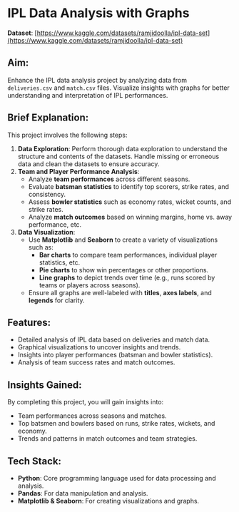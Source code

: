 # IPL Data Analysis with Graphs

**Dataset**: [https://www.kaggle.com/datasets/ramjidoolla/ipl-data-set](https://www.kaggle.com/datasets/ramjidoolla/ipl-data-set)

## Aim:
Enhance the IPL data analysis project by analyzing data from `deliveries.csv` and `match.csv` files. Visualize insights with graphs for better understanding and interpretation of IPL performances.

## Brief Explanation:
This project involves the following steps:
1. **Data Exploration**: Perform thorough data exploration to understand the structure and contents of the datasets. Handle missing or erroneous data and clean the datasets to ensure accuracy.
2. **Team and Player Performance Analysis**:
   - Analyze **team performances** across different seasons.
   - Evaluate **batsman statistics** to identify top scorers, strike rates, and consistency.
   - Assess **bowler statistics** such as economy rates, wicket counts, and strike rates.
   - Analyze **match outcomes** based on winning margins, home vs. away performance, etc.
3. **Data Visualization**:
   - Use **Matplotlib** and **Seaborn** to create a variety of visualizations such as:
     - **Bar charts** to compare team performances, individual player statistics, etc.
     - **Pie charts** to show win percentages or other proportions.
     - **Line graphs** to depict trends over time (e.g., runs scored by teams or players across seasons).
   - Ensure all graphs are well-labeled with **titles**, **axes labels**, and **legends** for clarity.

## Features:
- Detailed analysis of IPL data based on deliveries and match data.
- Graphical visualizations to uncover insights and trends.
- Insights into player performances (batsman and bowler statistics).
- Analysis of team success rates and match outcomes.

## Insights Gained:
By completing this project, you will gain insights into:
- Team performances across seasons and matches.
- Top batsmen and bowlers based on runs, strike rates, wickets, and economy.
- Trends and patterns in match outcomes and team strategies.

## Tech Stack:
- **Python**: Core programming language used for data processing and analysis.
- **Pandas**: For data manipulation and analysis.
- **Matplotlib & Seaborn**: For creating visualizations and graphs.

